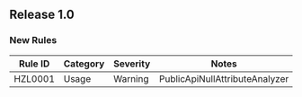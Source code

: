## Release 1.0

### New Rules

Rule ID | Category | Severity | Notes
--------|----------|----------|-------
HZL0001 | Usage | Warning | PublicApiNullAttributeAnalyzer